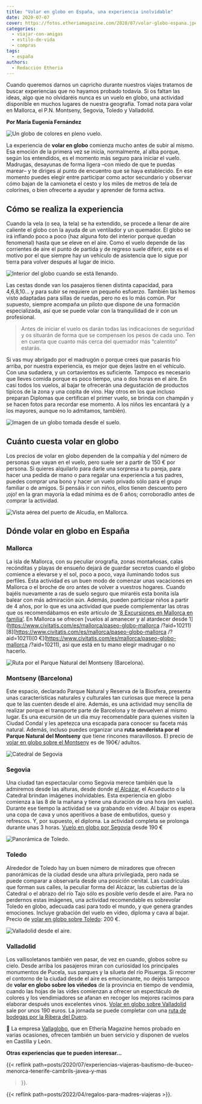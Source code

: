 ```yaml
---
title: "Volar en globo en España, una experiencia inolvidable"
date: 2020-07-07
cover: https://fotos.etheriamagazine.com/2020/07/volar-globo-espana.jpeg
categories: 
  - viajar-con-amigas
  - estilo-de-vida
  - compras
tags: 
  - españa
authors: 
  - Redacción Etheria
---
```


Cuando queremos darnos un capricho durante nuestros viajes tratamos de buscar 
experiencias que no hayamos probado todavía. Si os faltan las ideas, algo que no 
olvidaréis nunca es un vuelo en globo, una actividad disponible en muchos lugares de 
nuestra geografía. Tomad nota para volar en Mallorca, el P.N. Montseny, Segovia, Toledo 
y Valladolid. 

**Por María Eugenia Fernández** 

![Un globo de colores en pleno vuelo.](https://fotos.etheriamagazine.com/2020/07/volar-globo-espana.jpeg "Volar en globo, una gran experiencia viajera. © Aaron Burden")

La experiencia de **volar en globo** comienza mucho antes de subir al mismo. Esa emoción 
de la primera vez se inicia, normalmente, al alba porque, según los entendidos, es el 
momento más seguro para iniciar el vuelo. Madrugas, desayunas de forma ligera –con miedo 
de que te puedas marear– y te diriges al punto de encuentro que se haya establecido. En 
ese momento puedes elegir entre participar como actor secundario y observar cómo bajan 
de la camioneta el cesto y los miles de metros de tela de colorines, o bien ofrecerte a 
ayudar y aprender de forma activa. 

## Cómo se realiza la experiencia

Cuando la vela (o sea, la tela) se ha extendido, se procede a llenar de aire caliente el 
globo con la ayuda de un ventilador y un quemador. El globo se irá inflando poco a poco 
(haz alguna foto del interior porque quedan fenomenal) hasta que se eleve en el aire. 
Como el vuelo depende de las corrientes de aire el punto de partida y de regreso suele 
diferir, este es el motivo por el que siempre hay un vehículo de asistencia que lo sigue 
por tierra para volver después al lugar de inicio. 

![Interior del globo cuando se está llenando.](https://fotos.etheriamagazine.com/2020/07/vuelo-globo-mallorca.jpeg "Interior del globo cuando se está llenando. © Erwan Hesry")

Las cestas donde van los pasajeros tienen distinta capacidad, para 4,6,8,10… y para 
subir se requiere un pequeño esfuerzo. También las hemos visto adaptadas para sillas de 
ruedas, pero no es lo más común. Por supuesto, siempre acompaña un piloto que dispone de 
una formación especializada, así que se puede volar con la tranquilidad de ir con un 
profesional. 

> Antes de iniciar el vuelo os darán todas las indicaciones de seguridad y os situarán de 
> forma que se compensen los pesos de cada uno. Ten en cuenta que cuanto más cerca del 
> quemador más “calentito” estarás. 

Si vas muy abrigado por el madrugón o porque crees que pasarás frío arriba, por nuestra 
experiencia, es mejor que dejes lastre en el vehículo. Con una sudadera, y un 
cortavientos es suficiente. Tampoco es necesario que lleves comida porque es poco 
tiempo, una o dos horas en el aire. En casi todos los vuelos, al bajar te ofrecerán una 
degustación de productos típicos de la zona y una copita de vino. Hay otros en los que 
incluso preparan Diplomas que certifican el primer vuelo, se brinda con champán y se 
hacen fotos para recordar ese momento. A los niños les encantará (y a los mayores, 
aunque no lo admitamos, también). 

![Imagen de un globo tomada desde el suelo.](https://fotos.etheriamagazine.com/2020/07/vuelo-globo-toledo.jpeg "Anímate a participar en los preparativos del globo. © Lesly Juarez")

## Cuánto cuesta volar en globo

Los precios de volar en globo dependen de la compañía y del número de personas que vayan 
en el vuelo, pero suele ser a partir de 150 € por persona. Si quieres alquilarlo para 
darle una sorpresa a tu pareja, para hacer una pedida de mano o para regalar una 
experiencia a tus padres, puedes comprar una bono y hacer un vuelo privado sólo para el 
grupo familiar o de amigos. Si pensáis ir con niños, ellos tienen descuento pero ¡ojo! 
en la gran mayoría la edad mínima es de 6 años; corroboradlo antes de comprar la 
actividad. 

![Vista aérea del puerto de Alcudia, en Mallorca.](https://fotos.etheriamagazine.com/2020/07/regalo-vuelo-globo-mallorca.jpg "Vista aérea del puerto de Alcudia, en Mallorca. © Farid Askerov")

## Dónde volar en globo en España

### Mallorca

La isla de Mallorca, con su peculiar orografía, zonas montañosas, calas recónditas y 
playas de ensueño dejará de guardar secretos cuando el globo comience a elevarse y el 
sol, poco a poco, vaya iluminando todos sus perfiles. Esta actividad es un buen modo de 
comenzar unas vacaciones en Mallorca o el broche de oro antes de volver a vuestros 
hogares. Cuando bajéis nuevamente a ras de suelo seguro que miraréis esta bonita isla 
balear con más admiración aún. Además, pueden participar niños a partir de 4 años, por 
lo que es una actividad que puede complementar las otras que os recomendábamos en este 
artículo de [‘8 Excursiones en Mallorca en 
familia’](http://etheriamagazine.com/2020/06/16/8-excursiones-en-mallorca-para-un-viaje-en-familia-con-ninos/). 
En Mallorca se ofrecen [vuelos al amanecer y al atardecer desde 
1](https://www.civitatis.com/es/mallorca/paseo-globo-mallorca 
/?aid=10211)[8](https://www.civitatis.com/es/mallorca/paseo-globo-mallorca 
/?aid=10211)[0 €](https://www.civitatis.com/es/mallorca/paseo-globo-mallorca 
/?aid=10211), así que está en tu mano elegir madrugar o no hacerlo. 

![Ruta por el Parque Natural del Montseny (Barcelona).](https://fotos.etheriamagazine.com/2020/07/parque-natural-montseny.jpg "Ruta por el Parque Natural del Montseny (Barcelona). © Feli Moya")

### Montseny (Barcelona)

Este espacio, declarado Parque Natural y Reserva de la Biosfera, presenta unas 
características naturales y culturales tan curiosas que merece la pena que te las 
cuenten desde el aire. Además, es una actividad muy sencilla de realizar porque el 
transporte parte de Barcelona y te devuelven al mismo lugar. Es una excursión de un día 
muy recomendable para quienes visiten la Ciudad Condal y les apetezca una escapada para 
conocer su faceta más natural. Además, incluso puedes organizar una **ruta senderista 
por el Parque Natural del Montseny** que tiene rincones maravillosos. El precio de 
[volar en globo sobre el 
Montseny](https://www.civitatis.com/es/barcelona/paseo-globo-montseny/?aid=10211) es de 
190€/ adultos. 

![Catedral de Segovia](https://fotos.etheriamagazine.com/2020/07/catedral-segovia-desde-aire.jpg "Catedral de Segovia. © Jonathan Romaine")

### Segovia

Una ciudad tan espectacular como Segovia merece también que la admiremos desde las 
alturas, desde donde [el 
Alcázar](http://etheriamagazine.com/2020/03/11/que-ver-interior-precio-entradas-del-alcazar-de-segovia/), 
el Acueducto o la Catedral brindan imágenes inolvidables. Esta experiencia en globo 
comienza a las 8 de la mañana y tiene una duración de una hora (en vuelo). Durante ese 
tiempo la actividad se va grabando en vídeo. Al bajar os espera una copa de cava y unos 
aperitivos a base de embutidos, queso y refrescos. Y, por supuesto, el diploma. La 
actividad completa se prolonga durante unas 3 horas. [Vuelo en globo por 
Segovia](https://www.civitatis.com/es/segovia/paseo-globo-segovia/?aid=10211) desde 190 
€ 

![Panorámica de Toledo.](https://fotos.etheriamagazine.com/2020/07/toledo-en-globo.jpeg "Panorámica de Toledo. © Steven Yu")

### Toledo

Alrededor de Toledo hay un buen número de miradores que ofrecen panorámicas de la ciudad 
desde una altura privilegiada, pero nada se puede comparar a observarla desde una 
posición cenital. Las cuadrículas que forman sus calles, la peculiar forma del Alcázar, 
las cubiertas de la Catedral o el abrazo del río Tajo sólo es posible verlo desde el 
aire. Para no perdernos estas imágenes, una actividad recomendable es sobrevolar Toledo 
en globo, adecuada casi para todo el mundo, y que genera grandes emociones. Incluye 
grabación del vuelo en vídeo, diploma y cava al bajar. Precio de [volar en globo sobre 
Toledo](https://www.civitatis.com/es/toledo/paseo-globo-toledo/?aid=10211): 200 €. 

![Valladolid desde el aire.](https://fotos.etheriamagazine.com/2020/07/valladolid-globo.jpeg "Valladolid desde el aire. © Fernando Santander")

### Valladolid

Los vallisoletanos también ven pasar, de vez en cuando, globos sobre su cielo. Desde 
arriba los pasajeros miran con curiosidad los principales monumentos de Pucela, sus 
parques y la silueta del río Pisuerga. Si recorrer el contorno de la ciudad desde el 
aire es emocionante, no dejéis tampoco de **volar en globo sobre los viñedos** de la 
provincia en tiempo de vendimia, cuando las hojas de las vides comienzan a ofrecer un 
espectáculo de colores y los vendimiadores se afanan en recoger los mejores racimos para 
elaborar después unos excelentes vinos. [Volar en globo sobre 
Valladolid](https://www.civitatis.com/es/valladolid/paseo-globo-valladolid/?aid=10211) 
sale por unos 190 euros. La jornada se puede completar con una [ruta de bodegas por la 
Ribera del 
Duero](http://etheriamagazine.com/2018/05/21/rutas-del-vino-ribera-del-duero-valladolid/). 

📌 La empresa [Vallaglobo](https://vallaglobo.com/), que en Etheria Magazine hemos 
probado en varias ocasiones, ofrecen también un buen servicio y disponen de vuelos en 
Castilla y León. 

**Otras experiencias que te pueden interesar...** 

{{< reflink 
path=posts/2020/07/experiencias-viajeras-bautismo-de-buceo-menorca-tenerife-cambrils-javea-y-mas 
>}}. 

{{< reflink path=posts/2022/04/regalos-para-madres-viajeras >}}.
